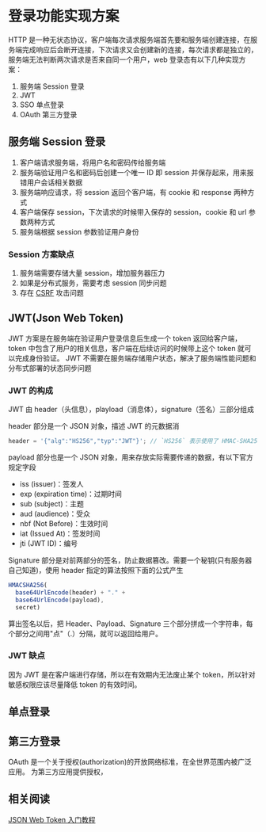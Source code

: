 # 登录功能实现方案

HTTP 是一种无状态协议，客户端每次请求服务端首先要和服务端创建连接，在服务端完成响应后会断开连接，下次请求又会创建新的连接，每次请求都是独立的，服务端无法判断两次请求是否来自同一个用户，web 登录态有以下几种实现方案：

1. 服务端 Session 登录
2. JWT
3. SSO 单点登录
4. OAuth 第三方登录

## 服务端 Session 登录

1. 客户端请求服务端，将用户名和密码传给服务端
2. 服务端验证用户名和密码后创建一个唯一 ID 即 session 并保存起来，用来报错用户会话相关数据
3. 服务端响应请求，将 session 返回个客户端，有 cookie 和 response 两种方式
4. 客户端保存 session，下次请求的时候带入保存的 session，cookie 和 url 参数两种方式
5. 服务端根据 session 参数验证用户身份

### Session 方案缺点

1. 服务端需要存储大量 session，增加服务器压力
2. 如果是分布式服务，需要考虑 session 同步问题
3. 存在 [CSRF](../../07.基础/05-安全/CSRF.md) 攻击问题

## JWT(Json Web Token)

JWT 方案是在服务端在验证用户登录信息后生成一个 token 返回给客户端，token 中包含了用户的相关信息，客户端在后续访问的时候带上这个 token 就可以完成身份验证。
JWT 不需要在服务端存储用户状态，解决了服务端性能问题和分布式部署的状态同步问题

### JWT 的构成

JWT 由 header（头信息），playload（消息体），signature（签名）三部分组成

header 部分是一个 JSON 对象，描述 JWT 的元数据消

```javascript
header = '{"alg":"HS256","typ":"JWT"}'; // `HS256` 表示使用了 HMAC-SHA256 来生成签名。typ声明令牌类型，统一为JWT
```

payload 部分也是一个 JSON 对象，用来存放实际需要传递的数据，有以下官方规定字段

- iss (issuer)：签发人
- exp (expiration time)：过期时间
- sub (subject)：主题
- aud (audience)：受众
- nbf (Not Before)：生效时间
- iat (Issued At)：签发时间
- jti (JWT ID)：编号

Signature 部分是对前两部分的签名，防止数据篡改。需要一个秘钥(只有服务器自己知道)，使用 header 指定的算法按照下面的公式产生

```JavaScript
HMACSHA256(
  base64UrlEncode(header) + "." +
  base64UrlEncode(payload),
  secret)
```

算出签名以后，把 Header、Payload、Signature 三个部分拼成一个字符串，每个部分之间用"点"（.）分隔，就可以返回给用户。

### JWT 缺点

因为 JWT 是在客户端进行存储，所以在有效期内无法废止某个 token，所以针对敏感权限应该尽量降低 token 的有效时间。

## 单点登录

## 第三方登录

OAuth 是一个关于授权(authorization)的开放网络标准，在全世界范围内被广泛应用。
为第三方应用提供授权，

## 相关阅读

[JSON Web Token 入门教程](http://www.ruanyifeng.com/blog/2018/07/json_web_token-tutorial.html)
